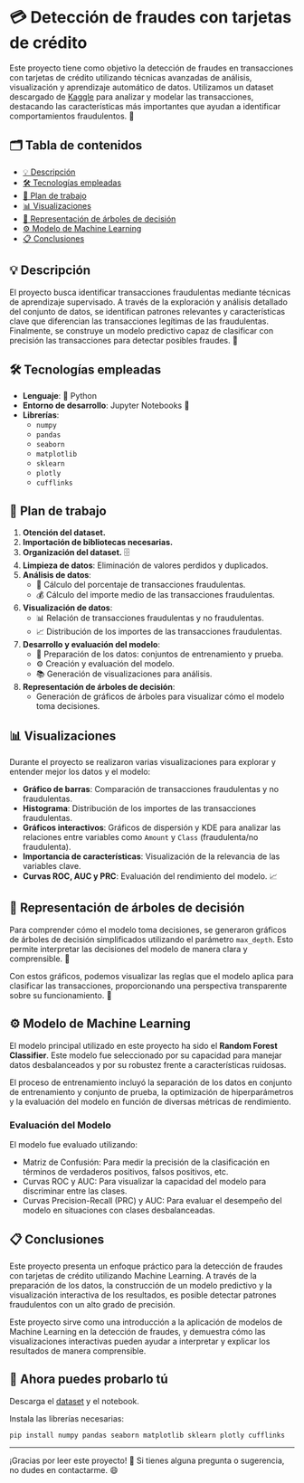 # 💳 Detección de fraudes con tarjetas de crédito

Este proyecto tiene como objetivo la detección de fraudes en transacciones con tarjetas de crédito utilizando técnicas avanzadas de análisis, 
visualización y aprendizaje automático de datos. Utilizamos un dataset descargado de [Kaggle](https://www.kaggle.com/) para analizar y modelar 
las transacciones, destacando las características más importantes que ayudan a identificar comportamientos fraudulentos. 🚀

## 🗂️ Tabla de contenidos

- [💡 Descripción](#descripción)
- [🛠️ Tecnologías empleadas](#tecnologías-empleadas)
- [📝 Plan de trabajo](#plan-de-trabajo)
- [📊 Visualizaciones](#visualizaciones)
- [🌳 Representación de árboles de decisión](#representación-de-árboles-de-decisión)
- [⚙️ Modelo de Machine Learning](#modelo-de-machine-learning)
- [📋 Conclusiones](#conclusiones)

## 💡 Descripción

El proyecto busca identificar transacciones fraudulentas mediante técnicas de aprendizaje supervisado. A través de la exploración y análisis 
detallado del conjunto de datos, se identifican patrones relevantes y características clave que diferencian las transacciones legítimas de las 
fraudulentas. Finalmente, se construye un modelo predictivo capaz de clasificar con precisión las transacciones para detectar posibles fraudes. 🧐

## 🛠️ Tecnologías empleadas

- **Lenguaje**: 🐍 Python
- **Entorno de desarrollo**: Jupyter Notebooks 📒
- **Librerías**:
  - `numpy`
  - `pandas`
  - `seaborn`
  - `matplotlib`
  - `sklearn`
  - `plotly`
  - `cufflinks`

## 📝 Plan de trabajo

1. **Otención del dataset.**
2. **Importación de bibliotecas necesarias.**
3. **Organización del dataset.** 🗄️
4. **Limpieza de datos**: Eliminación de valores perdidos y duplicados.
5. **Análisis de datos**:
   - 🔢 Cálculo del porcentaje de transacciones fraudulentas.
   - 💰 Cálculo del importe medio de las transacciones fraudulentas.
6. **Visualización de datos**:
   - 📊 Relación de transacciones fraudulentas y no fraudulentas.
   - 📈 Distribución de los importes de las transacciones fraudulentas.
7. **Desarrollo y evaluación del modelo**:
   - 📂 Preparación de los datos: conjuntos de entrenamiento y prueba.
   - ⚙️ Creación y evaluación del modelo.
   - 📚 Generación de visualizaciones para análisis.
8. **Representación de árboles de decisión**: 
   - Generación de gráficos de árboles para visualizar cómo el modelo toma decisiones.

## 📊 Visualizaciones

Durante el proyecto se realizaron varias visualizaciones para explorar y entender mejor los datos y el modelo:

- **Gráfico de barras**: Comparación de transacciones fraudulentas y no fraudulentas.
- **Histograma**: Distribución de los importes de las transacciones fraudulentas.
- **Gráficos interactivos**: Gráficos de dispersión y KDE para analizar las relaciones entre variables como `Amount` y `Class` (fraudulenta/no fraudulenta).
- **Importancia de características**: Visualización de la relevancia de las variables clave.
- **Curvas ROC, AUC y PRC**: Evaluación del rendimiento del modelo. 📈

## 🌳 Representación de árboles de decisión

Para comprender cómo el modelo toma decisiones, se generaron gráficos de árboles de decisión simplificados utilizando el parámetro `max_depth`. 
Esto permite interpretar las decisiones del modelo de manera clara y comprensible. 🎯

Con estos gráficos, podemos visualizar las reglas que el modelo aplica para clasificar las transacciones, proporcionando una perspectiva transparente 
sobre su funcionamiento. 🧠

## ⚙️ Modelo de Machine Learning

El modelo principal utilizado en este proyecto ha sido el **Random Forest Classifier**. Este modelo fue seleccionado por su capacidad para manejar datos 
desbalanceados y por su robustez frente a características ruidosas.

El proceso de entrenamiento incluyó la separación de los datos en conjunto de entrenamiento y conjunto de prueba, la optimización de hiperparámetros 
y la evaluación del modelo en función de diversas métricas de rendimiento.

### Evaluación del Modelo

El modelo fue evaluado utilizando:

* Matriz de Confusión: Para medir la precisión de la clasificación en términos de verdaderos positivos, falsos positivos, etc.
* Curvas ROC y AUC: Para visualizar la capacidad del modelo para discriminar entre las clases.
* Curvas Precision-Recall (PRC) y AUC: Para evaluar el desempeño del modelo en situaciones con clases desbalanceadas.

## 📋 Conclusiones

Este proyecto presenta un enfoque práctico para la detección de fraudes con tarjetas de crédito utilizando Machine Learning. A través de la preparación 
de los datos, la construcción de un modelo predictivo y la visualización interactiva de los resultados, es posible detectar patrones fraudulentos con un 
alto grado de precisión.

Este proyecto sirve como una introducción a la aplicación de modelos de Machine Learning en la detección de fraudes, y demuestra cómo las visualizaciones 
interactivas pueden ayudar a interpretar y explicar los resultados de manera comprensible.

## 🫵 Ahora puedes probarlo tú

Descarga el [dataset](https://www.kaggle.com/datasets/mlg-ulb/creditcardfraud) y el notebook.

Instala las librerías necesarias:
```python
pip install numpy pandas seaborn matplotlib sklearn plotly cufflinks
```

- - - 

¡Gracias por leer este proyecto! 🚀 Si tienes alguna pregunta o sugerencia, no dudes en contactarme. 😄
